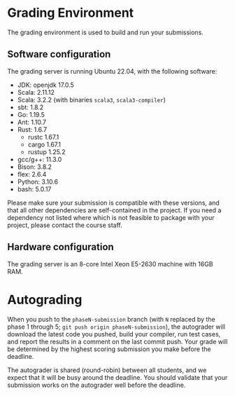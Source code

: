 # Grading Environment

The grading environment is used to build and run your submissions.

## Software configuration

The grading server is running Ubuntu 22.04, with the following software:
- JDK: openjdk 17.0.5
- Scala: 2.11.12
- Scala: 3.2.2 (with binaries `scala3`, `scala3-compiler`)
- sbt: 1.8.2
- Go: 1.19.5
- Ant: 1.10.7
- Rust: 1.6.7
  - rustc 1.67.1
  - cargo 1.67.1
  - rustup 1.25.2
- gcc/g++:  11.3.0
- Bison: 3.8.2
- flex: 2.6.4
- Python: 3.10.6
- bash: 5.0.17

Please make sure your submission is compatible with these versions, and that all other dependencies are self-contained in the project. If you need a dependency not listed where which is not feasible to package with your project, please contact the course staff.

## Hardware configuration

The grading server is an 8-core Intel Xeon E5-2630 machine with 16GB RAM.

# Autograding

When you push to the `phaseN-submission` branch (with `N` replaced by the phase 1 through 5; `git push origin phaseN-submission`), the autograder will download the latest code you pushed, build your compiler, run test cases, and report the results in a comment on the last commit push. Your grade will be determined by the highest scoring submission you make before the deadline.

The autograder is shared (round-robin) between all students, and we expect that it will be busy around the deadline. You should validate that your submission works on the autograder well before the deadline.
